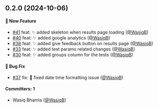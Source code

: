 
## 0.2.0 (2024-10-06)

#### :rocket: New Feature
* [#41](https://github.com/WasiqB/ultra-reporter-app/pull/41) feat: :sparkles: added skeleton when results page loading ([@WasiqB](https://github.com/WasiqB))
* [#40](https://github.com/WasiqB/ultra-reporter-app/pull/40) feat: :sparkles: added google analytics ([@WasiqB](https://github.com/WasiqB))
* [#38](https://github.com/WasiqB/ultra-reporter-app/pull/38) feat: :sparkles: added give feedback button on results page ([@WasiqB](https://github.com/WasiqB))
* [#33](https://github.com/WasiqB/ultra-reporter-app/pull/33) feat: :sparkles: added test params related changes ([@WasiqB](https://github.com/WasiqB))
* [#30](https://github.com/WasiqB/ultra-reporter-app/pull/30) feat: :sparkles: added groups column for the tests ([@WasiqB](https://github.com/WasiqB))

#### :bug: Bug Fix
* [#37](https://github.com/WasiqB/ultra-reporter-app/pull/37) fix: :bug: fixed date time formatting issue ([@WasiqB](https://github.com/WasiqB))

#### Committers: 1
- Wasiq Bhamla ([@WasiqB](https://github.com/WasiqB))

